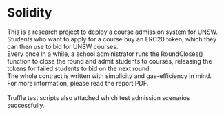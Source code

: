 # Solidity

This is a research project to deploy a course admission system for UNSW.<br/>
Students who want to apply for a course buy an ERC20 token, which they can then use to bid for UNSW courses.<br/>
Every once in a while, a school administrator runs the RoundCloses() function to close the round and admit students to courses, releasing the tokens for failed students to bid on the next round.<br/>
The whole contract is written with simplicity and gas-efficiency in mind.<br/>
For more information, please read the report PDF.<br/>
<br/>
Truffle test scripts also attached which test admission scenarios successfully.
